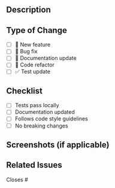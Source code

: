 ## Description
<!-- Describe your changes -->

## Type of Change
- [ ] 🚀 New feature
- [ ] 🐛 Bug fix
- [ ] 📝 Documentation update
- [ ] 🔨 Code refactor
- [ ] ✅ Test update

## Checklist
- [ ] Tests pass locally
- [ ] Documentation updated
- [ ] Follows code style guidelines
- [ ] No breaking changes

## Screenshots (if applicable)
<!-- Add screenshots here -->

## Related Issues
<!-- Link related issues -->
Closes #
